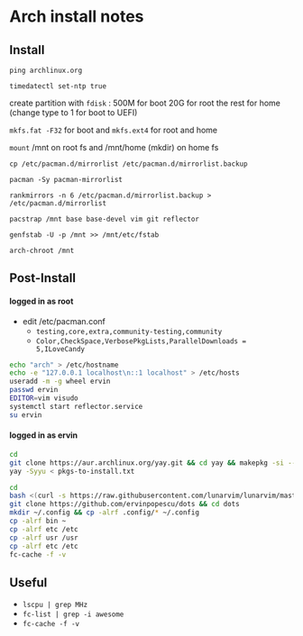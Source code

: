 # Arch install notes

## Install

`ping archlinux.org`

`timedatectl set-ntp true`

create partition with `fdisk` : 500M for boot 20G for root the rest for home (change type to 1 for boot to UEFI)

`mkfs.fat -F32` for boot and `mkfs.ext4` for root and home

`mount` /mnt on root fs and /mnt/home (mkdir) on home fs

`cp /etc/pacman.d/mirrorlist /etc/pacman.d/mirrorlist.backup`

`pacman -Sy pacman-mirrorlist`

`rankmirrors -n 6 /etc/pacman.d/mirrorlist.backup > /etc/pacman.d/mirrorlist`

`pacstrap /mnt base base-devel vim git reflector`

`genfstab -U -p /mnt >> /mnt/etc/fstab`

`arch-chroot /mnt`

## Post-Install

#### logged in as root

- edit /etc/pacman.conf
  - `testing,core,extra,community-testing,community`
  - `Color,CheckSpace,VerbosePkgLists,ParallelDownloads = 5,ILoveCandy`

```sh
echo "arch" > /etc/hostname
echo -e "127.0.0.1 localhost\n::1 localhost" > /etc/hosts
useradd -m -g wheel ervin
passwd ervin
EDITOR=vim visudo
systemctl start reflector.service
su ervin
```

#### logged in as ervin

```sh
cd
git clone https://aur.archlinux.org/yay.git && cd yay && makepkg -si --noconfirm
yay -Syyu < pkgs-to-install.txt
```

```sh
cd
bash <(curl -s https://raw.githubusercontent.com/lunarvim/lunarvim/master/utils/installer/install.sh)
git clone https://github.com/ervinpopescu/dots && cd dots
mkdir ~/.config && cp -alrf .config/* ~/.config
cp -alrf bin ~
cp -alrf etc /etc
cp -alrf usr /usr
cp -alrf etc /etc
fc-cache -f -v
```

## Useful

- `lscpu | grep MHz`
- `fc-list | grep -i awesome`
- `fc-cache -f -v`
